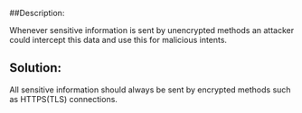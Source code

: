 ##Description:

Whenever sensitive information is sent by unencrypted methods an attacker could intercept
this data and use this for malicious intents.

## Solution:

All sensitive information should always be sent by encrypted methods
such as HTTPS(TLS) connections.


